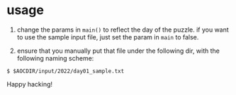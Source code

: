 usage
=====

1. change the params in `main()` to reflect the day of the puzzle. if
   you want to use the sample input file, just set the param in `main`
   to false.

1. ensure that you manually put that file under the following dir, with
   the following naming scheme:

  `$ $AOCDIR/input/2022/day01_sample.txt`

Happy hacking!
